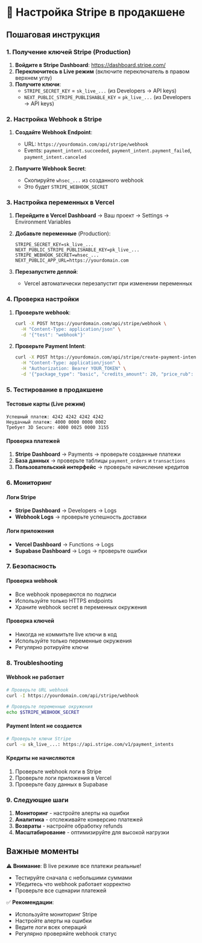 # 🚀 Настройка Stripe в продакшене

## Пошаговая инструкция

### 1. Получение ключей Stripe (Production)

1. **Войдите в Stripe Dashboard**: https://dashboard.stripe.com/
2. **Переключитесь в Live режим** (включите переключатель в правом верхнем углу)
3. **Получите ключи**:
   - `STRIPE_SECRET_KEY` = `sk_live_...` (из Developers → API keys)
   - `NEXT_PUBLIC_STRIPE_PUBLISHABLE_KEY` = `pk_live_...` (из Developers → API keys)

### 2. Настройка Webhook в Stripe

1. **Создайте Webhook Endpoint**:
   - URL: `https://yourdomain.com/api/stripe/webhook`
   - Events: `payment_intent.succeeded`, `payment_intent.payment_failed`, `payment_intent.canceled`

2. **Получите Webhook Secret**:
   - Скопируйте `whsec_...` из созданного webhook
   - Это будет `STRIPE_WEBHOOK_SECRET`

### 3. Настройка переменных в Vercel

1. **Перейдите в Vercel Dashboard** → Ваш проект → Settings → Environment Variables

2. **Добавьте переменные** (Production):
   ```
   STRIPE_SECRET_KEY=sk_live_...
   NEXT_PUBLIC_STRIPE_PUBLISHABLE_KEY=pk_live_...
   STRIPE_WEBHOOK_SECRET=whsec_...
   NEXT_PUBLIC_APP_URL=https://yourdomain.com
   ```

3. **Перезапустите деплой**:
   - Vercel автоматически перезапустит при изменении переменных

### 4. Проверка настройки

1. **Проверьте webhook**:
   ```bash
   curl -X POST https://yourdomain.com/api/stripe/webhook \
     -H "Content-Type: application/json" \
     -d '{"test": "webhook"}'
   ```

2. **Проверьте Payment Intent**:
   ```bash
   curl -X POST https://yourdomain.com/api/stripe/create-payment-intent \
     -H "Content-Type: application/json" \
     -H "Authorization: Bearer YOUR_TOKEN" \
     -d '{"package_type": "basic", "credits_amount": 20, "price_rub": 2000}'
   ```

### 5. Тестирование в продакшене

#### Тестовые карты (Live режим)
```
Успешный платеж: 4242 4242 4242 4242
Неудачный платеж: 4000 0000 0000 0002
Требует 3D Secure: 4000 0025 0000 3155
```

#### Проверка платежей
1. **Stripe Dashboard** → Payments → проверьте созданные платежи
2. **База данных** → проверьте таблицы `payment_orders` и `transactions`
3. **Пользовательский интерфейс** → проверьте начисление кредитов

### 6. Мониторинг

#### Логи Stripe
- **Stripe Dashboard** → Developers → Logs
- **Webhook Logs** → проверьте успешность доставки

#### Логи приложения
- **Vercel Dashboard** → Functions → Logs
- **Supabase Dashboard** → Logs → проверьте ошибки

### 7. Безопасность

#### Проверка webhook
- Все webhook проверяются по подписи
- Используйте только HTTPS endpoints
- Храните webhook secret в переменных окружения

#### Проверка ключей
- Никогда не коммитьте live ключи в код
- Используйте только переменные окружения
- Регулярно ротируйте ключи

### 8. Troubleshooting

#### Webhook не работает
```bash
# Проверьте URL webhook
curl -I https://yourdomain.com/api/stripe/webhook

# Проверьте переменные окружения
echo $STRIPE_WEBHOOK_SECRET
```

#### Payment Intent не создается
```bash
# Проверьте ключи Stripe
curl -u sk_live_...: https://api.stripe.com/v1/payment_intents
```

#### Кредиты не начисляются
1. Проверьте webhook логи в Stripe
2. Проверьте логи приложения в Vercel
3. Проверьте базу данных в Supabase

### 9. Следующие шаги

1. **Мониторинг** - настройте алерты на ошибки
2. **Аналитика** - отслеживайте конверсию платежей
3. **Возвраты** - настройте обработку refunds
4. **Масштабирование** - оптимизируйте для высокой нагрузки

## Важные моменты

⚠️ **Внимание**: В live режиме все платежи реальные!
- Тестируйте сначала с небольшими суммами
- Убедитесь что webhook работает корректно
- Проверьте все сценарии платежей

✅ **Рекомендации**:
- Используйте мониторинг Stripe
- Настройте алерты на ошибки
- Ведите логи всех операций
- Регулярно проверяйте webhook статус

